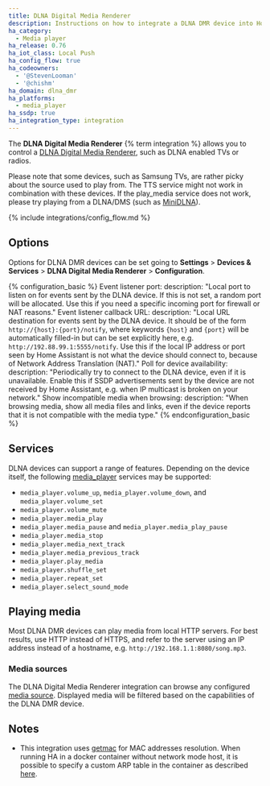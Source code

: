 ```yaml
---
title: DLNA Digital Media Renderer
description: Instructions on how to integrate a DLNA DMR device into Home Assistant.
ha_category:
  - Media player
ha_release: 0.76
ha_iot_class: Local Push
ha_config_flow: true
ha_codeowners:
  - '@StevenLooman'
  - '@chishm'
ha_domain: dlna_dmr
ha_platforms:
  - media_player
ha_ssdp: true
ha_integration_type: integration
---
```


The **DLNA Digital Media Renderer** {% term integration %} allows you to control a [DLNA Digital Media Renderer](https://www.dlna.org/), such as DLNA enabled TVs or radios.

Please note that some devices, such as Samsung TVs, are rather picky about the source used to play from. The TTS service might not work in combination with these devices. If the play_media service does not work, please try playing from a DLNA/DMS (such as [MiniDLNA](https://sourceforge.net/projects/minidlna/)).

{% include integrations/config_flow.md %}

## Options

Options for DLNA DMR devices can be set going to **Settings** > **Devices & Services** > **DLNA Digital Media Renderer** > **Configuration**.

{% configuration_basic %}
Event listener port:
  description: "Local port to listen on for events sent by the DLNA device. If this is not set, a random port will be allocated. Use this if you need a specific incoming port for firewall or NAT reasons."
Event listener callback URL:
  description: "Local URL destination for events sent by the DLNA device. It should be of the form `http://{host}:{port}/notify`, where keywords `{host}` and `{port}` will be automatically filled-in but can be set explicitly here, e.g. `http://192.88.99.1:5555/notify`. Use this if the local IP address or port seen by Home Assistant is not what the device should connect to, because of Network Address Translation (NAT)."
Poll for device availability:
  description: "Periodically try to connect to the DLNA device, even if it is unavailable. Enable this if SSDP advertisements sent by the device are not received by Home Assistant, e.g. when IP multicast is broken on your network."
Show incompatible media when browsing:
  description: "When browsing media, show all media files and links, even if the device reports that it is not compatible with the media type."
{% endconfiguration_basic %}

## Services

DLNA devices can support a range of features. Depending on the device itself, the following [media_player](/integrations/media_player/#services) services may be supported:

- `media_player.volume_up`, `media_player.volume_down`, and `media_player.volume_set`
- `media_player.volume_mute`
- `media_player.media_play`
- `media_player.media_pause` and `media_player.media_play_pause`
- `media_player.media_stop`
- `media_player.media_next_track`
- `media_player.media_previous_track`
- `media_player.play_media`
- `media_player.shuffle_set`
- `media_player.repeat_set`
- `media_player.select_sound_mode`

## Playing media

Most DLNA DMR devices can play media from local HTTP servers. For best results, use HTTP instead of HTTPS, and refer to the server using an IP address instead of a hostname, e.g. `http://192.168.1.1:8080/song.mp3`.

### Media sources

The DLNA Digital Media Renderer integration can browse any configured [media source](/integrations/media_source/). Displayed media will be filtered based on the capabilities of the DLNA DMR device.


## Notes
- This integration uses [getmac](https://github.com/GhostofGoes/getmac) for MAC addresses resolution. When running HA in a docker container without network mode host, it is possible to specify a custom ARP table in the container as described [here](https://github.com/GhostofGoes/getmac?tab=readme-ov-file#docker).
